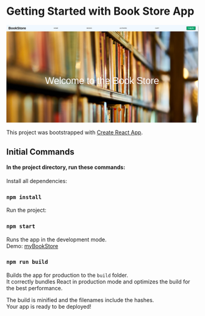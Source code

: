# Getting Started with Book Store App
![myBookStore](https://raw.githubusercontent.com/gyaan1997/Static-FIles/main/bookstore.png)

This project was bootstrapped with [Create React App](https://github.com/facebook/create-react-app).

## Initial Commands

#### In the project directory, run these commands:

Install all dependencies:

### `npm install`

Run the project:

### `npm start`

Runs the app in the development mode.\
Demo: [myBookStore]([http://localhost:3000](https://cheerful-sprite-bf7725.netlify.app/))

### `npm run build`

Builds the app for production to the `build` folder.\
It correctly bundles React in production mode and optimizes the build for the best performance.

The build is minified and the filenames include the hashes.\
Your app is ready to be deployed!
